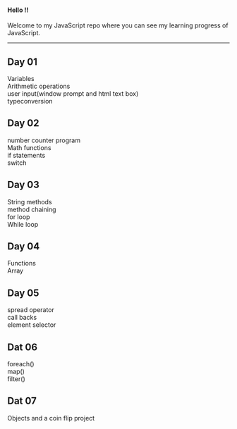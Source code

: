 <h4>Hello !!</h4>
Welcome to my JavaScript repo where you can see my learning progress of JavaScript.
<hr>
<h2>Day 01</h2>
Variables<br>
Arithmetic operations<br>
user input(window prompt and html text box)<br>
typeconversion<br>
<h2>Day 02</h2>
number counter program<br>
Math functions<br>
if statements<br>
switch<br>
<h2>Day 03</h2>
String methods<br>
method chaining<br>
for loop<br>
While loop<br>
<h2>Day 04</h2>
Functions<br>
Array<br>
<h2>Day 05</h2>
spread operator<br>call backs<br>element selector<br>
<h2>Dat 06</h2>
foreach()<br>map()<br>filter()<br>
<h2>Dat 07</h2>
Objects and a coin flip project
